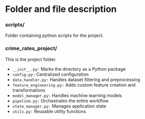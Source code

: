# Folder and file description

### scripts/

Folder containing python scripts for the project.

### crime_rates_project/

This is the project folder.

- `__init__.py:` Marks the directory as a Python package
- `config.py:` Centralized configuration
- `data_handler.py:` Handles dataset filtering and preprocessing
- `feature_engineering.py:` Adds custom feature creation and transformations
- `model_manager.py:` Handles machine learning models
- `pipeline.py:` Orchestrates the entire workflow
- `state_manager.py:` Manages application state
- `utils.py:` Reusable utility functions
